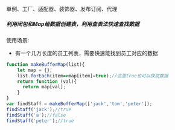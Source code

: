 

单例、工厂、适配器、装饰器、发布订阅、代理


##### 利用闭包和Map给数据创建表，利用查表法快速查找数据
使用场景:
* 有一个几万长度的员工列表，需要快速能找到员工对应的数据
~~~javascript
function makeBufferMap(list){
    let map = {};
    list.forEach(item=>map[item]=true);//这里true也可以换成数据
    return function (val){
      return map[val];
    }
}
var findStaff = makeBufferMap(['jack','tom','peter']);
findStaff('jack');//true
findStaff('a');//false
findStaff('peter');//true
~~~

